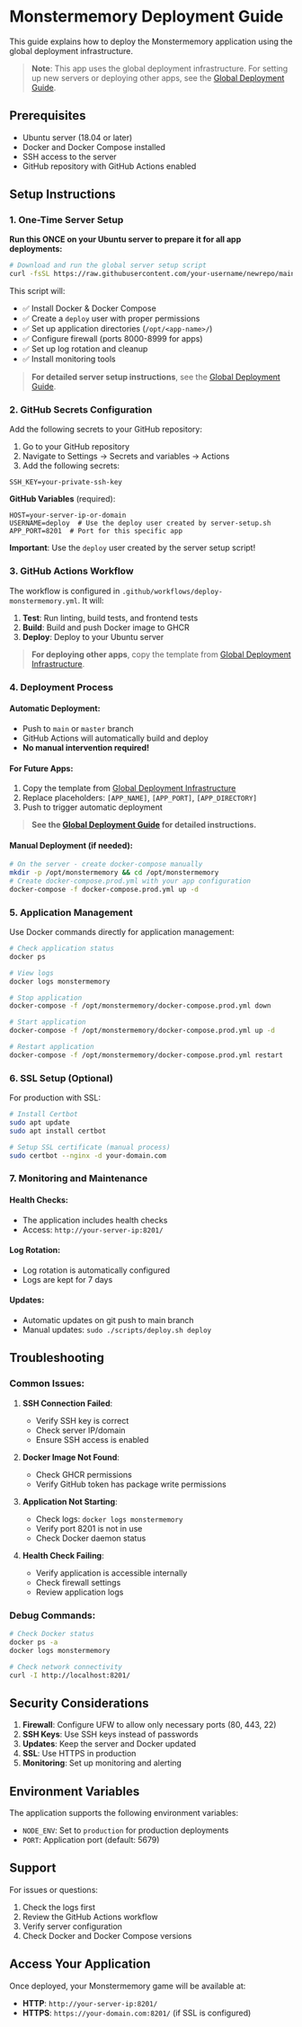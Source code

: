 # Monstermemory Deployment Guide

This guide explains how to deploy the Monstermemory application using the global deployment infrastructure.

> **Note**: This app uses the global deployment infrastructure. For setting up new servers or deploying other apps, see the [Global Deployment Guide](https://github.com/your-username/newrepo).

## Prerequisites

- Ubuntu server (18.04 or later)
- Docker and Docker Compose installed
- SSH access to the server
- GitHub repository with GitHub Actions enabled

## Setup Instructions

### 1. One-Time Server Setup

**Run this ONCE on your Ubuntu server to prepare it for all app deployments:**

```bash
# Download and run the global server setup script
curl -fsSL https://raw.githubusercontent.com/your-username/newrepo/main/scripts/server-setup.sh | sudo bash
```

This script will:
- ✅ Install Docker & Docker Compose
- ✅ Create a `deploy` user with proper permissions
- ✅ Set up application directories (`/opt/<app-name>/`)
- ✅ Configure firewall (ports 8000-8999 for apps)
- ✅ Set up log rotation and cleanup
- ✅ Install monitoring tools

> **For detailed server setup instructions**, see the [Global Deployment Guide](https://github.com/your-username/newrepo/blob/main/docs/GLOBAL-DEPLOYMENT-GUIDE.md).

### 2. GitHub Secrets Configuration

Add the following secrets to your GitHub repository:

1. Go to your GitHub repository
2. Navigate to Settings → Secrets and variables → Actions
3. Add the following secrets:

```
SSH_KEY=your-private-ssh-key
```

**GitHub Variables** (required):
```
HOST=your-server-ip-or-domain
USERNAME=deploy  # Use the deploy user created by server-setup.sh
APP_PORT=8201  # Port for this specific app
```

**Important**: Use the `deploy` user created by the server setup script!


### 3. GitHub Actions Workflow

The workflow is configured in `.github/workflows/deploy-monstermemory.yml`. It will:

1. **Test**: Run linting, build tests, and frontend tests
2. **Build**: Build and push Docker image to GHCR
3. **Deploy**: Deploy to your Ubuntu server

> **For deploying other apps**, copy the template from [Global Deployment Infrastructure](https://github.com/your-username/newrepo).

### 4. Deployment Process

#### Automatic Deployment:
- Push to `main` or `master` branch
- GitHub Actions will automatically build and deploy
- **No manual intervention required!**

#### For Future Apps:
1. Copy the template from [Global Deployment Infrastructure](https://github.com/your-username/newrepo/scripts/app-deployment-template.yml)
2. Replace placeholders: `[APP_NAME]`, `[APP_PORT]`, `[APP_DIRECTORY]`
3. Push to trigger automatic deployment

> **See the [Global Deployment Guide](https://github.com/your-username/newrepo/blob/main/docs/GLOBAL-DEPLOYMENT-GUIDE.md) for detailed instructions.**

#### Manual Deployment (if needed):
```bash
# On the server - create docker-compose manually
mkdir -p /opt/monstermemory && cd /opt/monstermemory
# Create docker-compose.prod.yml with your app configuration
docker-compose -f docker-compose.prod.yml up -d
```

### 5. Application Management

Use Docker commands directly for application management:

```bash
# Check application status
docker ps

# View logs
docker logs monstermemory

# Stop application
docker-compose -f /opt/monstermemory/docker-compose.prod.yml down

# Start application
docker-compose -f /opt/monstermemory/docker-compose.prod.yml up -d

# Restart application
docker-compose -f /opt/monstermemory/docker-compose.prod.yml restart
```

### 6. SSL Setup (Optional)

For production with SSL:

```bash
# Install Certbot
sudo apt update
sudo apt install certbot

# Setup SSL certificate (manual process)
sudo certbot --nginx -d your-domain.com
```

### 7. Monitoring and Maintenance

#### Health Checks:
- The application includes health checks
- Access: `http://your-server-ip:8201/`

#### Log Rotation:
- Log rotation is automatically configured
- Logs are kept for 7 days

#### Updates:
- Automatic updates on git push to main branch
- Manual updates: `sudo ./scripts/deploy.sh deploy`

## Troubleshooting

### Common Issues:

1. **SSH Connection Failed**:
   - Verify SSH key is correct
   - Check server IP/domain
   - Ensure SSH access is enabled

2. **Docker Image Not Found**:
   - Check GHCR permissions
   - Verify GitHub token has package write permissions

3. **Application Not Starting**:
   - Check logs: `docker logs monstermemory`
   - Verify port 8201 is not in use
   - Check Docker daemon status

4. **Health Check Failing**:
   - Verify application is accessible internally
   - Check firewall settings
   - Review application logs

### Debug Commands:

```bash
# Check Docker status
docker ps -a
docker logs monstermemory

# Check network connectivity
curl -I http://localhost:8201/
```

## Security Considerations

1. **Firewall**: Configure UFW to allow only necessary ports (80, 443, 22)
2. **SSH Keys**: Use SSH keys instead of passwords
3. **Updates**: Keep the server and Docker updated
4. **SSL**: Use HTTPS in production
5. **Monitoring**: Set up monitoring and alerting

## Environment Variables

The application supports the following environment variables:

- `NODE_ENV`: Set to `production` for production deployments
- `PORT`: Application port (default: 5679)

## Support

For issues or questions:
1. Check the logs first
2. Review the GitHub Actions workflow
3. Verify server configuration
4. Check Docker and Docker Compose versions

## Access Your Application

Once deployed, your Monstermemory game will be available at:
- **HTTP**: `http://your-server-ip:8201/`
- **HTTPS**: `https://your-domain.com:8201/` (if SSL is configured)
